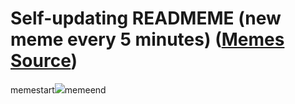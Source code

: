 # Self-updating READMEME (new meme every 5 minutes) ([Memes Source](https://bramses.notion.site/a49c1e962b7646879176ac3b327b6533?v=4d1eda54b170483cb03a40f257231764))

memestart![](https://www.notion.so/image/https%3A%2F%2Fs3-us-west-2.amazonaws.com%2Fsecure.notion-static.com%2F0d6c4769-44d6-4514-8f9a-ba89782b3630%2F9FC05F8C-FEE0-40AE-A9B8-2C52FE109552.jpeg?table=block&id=2cfef70d-064a-4ab4-940b-d5971742fb30&cache=v2)memeend
